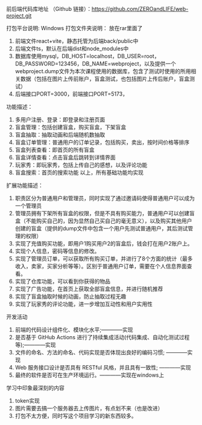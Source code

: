 前后端代码库地址 （Github 链接）：https://github.com/ZEROandLIFE/web-project.git

打包平台说明: Windows
打包文件夹说明： 放在rar里面了
1. 前端文件react+vite，静态托管为后端back/public中
2. 后端文件ts，默认在后端dist和node_modules中
3. 数据库使用mysql，DB_HOST=localhost，DB_USER=root，DB_PASSWORD=123456，DB_NAME=webproject，以及提供一个webproject.dump文件为本次课程使用的数据库，包含了测试时使用的所用相关数据（包括在图片上传前账户，盲盒测试，也包括图片上传后账户，盲盒测试）
4. 后端接口PORT=3000，前端接口PORT=5173，

功能描述：
1. 多用户注册、登录：即登录和注册页面
2. 盲盒管理：包括创建盲盒，购买盲盒，下架盲盒
3. 盲盒抽取：抽取动画和后端随机数抽取
4. 盲盒订单管理：普通用户的订单记录，包括购买，卖出，按时间价格等排序
5. 盲盒列表查看：即首页的所有盲盒
6. 盲盒详情查看：点击盲盒后跳转到详情界面
7. 玩家秀：即玩家秀，包括上传自己的感想，以及评论功能
8. 盲盒搜索：首页的搜索功能
以上，所有基础功能均实现

扩展功能描述：
1. 职责区分为普通用户和管理员，同时实现了通过邀请码使得普通用户可以成为一个管理员
2. 管理员拥有下架所有盲盒的权限，但是不具有购买能力，普通用户可以创建盲盒（不能购买自己的，因为显然自己买自己的毫无意义），以及购买其他用户创建的盲盒（提供的dump文件中包含一个用户先测试普通用户，其后测试管理的权限）
3. 实现了充值购买功能，即用户1购买用户2的盲盒后，钱会打在用户2账户上。
4. 实现个人信息，密码等信息的修改。
5. 实现了管理员订单，可以获取所有购买订单，并进行了8个方面的统计（最多收入，卖家，买家分析等等）。区别于普通用户订单，需要在个人信息界面查看。
6. 实现了仓库功能，可以看到你获得的物品
7. 实现了广告功能，在首页上获取全部盲盒信息，并进行随机推荐
8. 实现了盲盒抽取时候的动画，防止抽取过程无趣
9. 实现了玩家秀的评论功能，进一步增加互动性和用户实用性

开发活动
1. 前端的代码设计组件化、模块化水平;————实现
2. 是否基于 GitHub Actions 进行了持续集成活动(代码集成、自动化测试过程等);————实现
3. 文件的命名、方法的命名、代码实现是否体现出良好的编码习惯; ————实现
4. Web 服务接口设计是否具有 RESTful 风格，并且具有一致性; ————实现
5. 最终的软件是否可在生产环境运行。————实现在windows上

学习中印象最深刻的内容
1. token实现
2. 图片需要去搞一个服务器去上传图片，有点划不来（也是改进）
3. 打包不太方便，同时写这个项目学习的新东西较多。